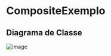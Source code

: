 # CompositeExemplo #

## Diagrama de Classe ##

![image](https://github.com/user-attachments/assets/fb125674-9f3b-4b70-85d9-1cafa1a37593)
